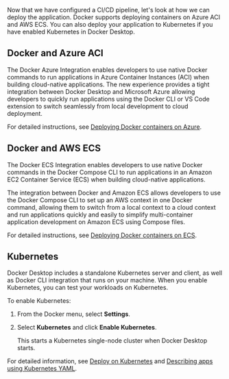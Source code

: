 Now that we have configured a CI/CD pipeline, let's look at how we can deploy the application. Docker supports deploying containers on Azure ACI and AWS ECS. You can also deploy your application to Kubernetes if you have enabled Kubernetes in Docker Desktop.

## Docker and Azure ACI

The Docker Azure Integration enables developers to use native Docker commands to run applications in Azure Container Instances (ACI) when building cloud-native applications. The new experience provides a tight integration between Docker Desktop and Microsoft Azure allowing developers to quickly run applications using the Docker CLI or VS Code extension to switch seamlessly from local development to cloud deployment.

For detailed instructions, see [Deploying Docker containers on Azure](/cloud/aci-integration/).

## Docker and AWS ECS

The Docker ECS Integration enables developers to use native Docker commands in the Docker Compose CLI to run applications in an Amazon EC2 Container Service (ECS) when building cloud-native applications.

The integration between Docker and Amazon ECS allows developers to use the Docker Compose CLI to set up an AWS context in one Docker command, allowing them to switch from a local context to a cloud context and run applications quickly and easily to simplify multi-container application development on Amazon ECS using Compose files.

For detailed instructions, see [Deploying Docker containers on ECS](/cloud/ecs-integration/).

## Kubernetes

Docker Desktop includes a standalone Kubernetes server and client, as well as Docker CLI integration that runs on your machine. When you enable Kubernetes, you can test your workloads on Kubernetes.

To enable Kubernetes:

1. From the Docker menu, select **Settings**.
2. Select **Kubernetes** and click **Enable Kubernetes**.

    This starts a Kubernetes single-node cluster when Docker Desktop starts.

For detailed information, see [Deploy on Kubernetes](/manuals/desktop/features/kubernetes.md) and [Describing apps using Kubernetes YAML](/guides/deployment-orchestration/kube-deploy/#describing-apps-using-kubernetes-yaml).
